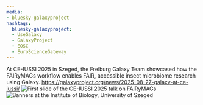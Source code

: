 ```yaml
---
media:
- bluesky-galaxyproject
hashtags:
  bluesky-galaxyproject:
  - UseGalaxy
  - GalaxyProject
  - EOSC
  - EuroScienceGateway
---
```

At CE-IUSSI 2025 in Szeged, the Freiburg Galaxy Team showcased how the FAIRyMAGs workflow enables FAIR, accessible insect microbiome research using Galaxy.
https://galaxyproject.org/news/2025-08-27-galaxy-at-ce-iussi/
![First slide of the CE-IUSSI 2025 talk on FAIRyMAGs](https://galaxyproject.org/assets/static/presentation.4e9973b.16985118f35cd36f9fd9e782d57d656c.jpg)
![Banners at the Institute of Biology, University of Szeged](https://galaxyproject.org/assets/static/szeged.561053d.cc6c865a8dd6bb712cd64123b2b16ff7.jpg)